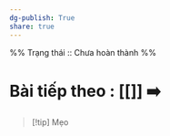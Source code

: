 ```yaml
---
dg-publish: True
share: true
---
```

%%
Trạng thái :: Chưa hoàn thành
%%
# Bài tiếp theo : [[]] ➡️

> [!tip] Mẹo
